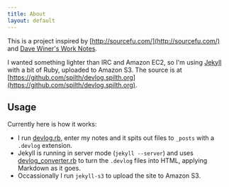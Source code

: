 ```yaml
---
title: About
layout: default
---
```


This is a project inspired by [http://sourcefu.com/](http://sourcefu.com/) and [Dave Winer's Work Notes](http://worknotes.scripting.com/).

I wanted something lighter than IRC and Amazon EC2, so I'm using [Jekyll](https://github.com/mojombo/jekyll) with a bit of Ruby, uploaded to Amazon S3. The source is at [https://github.com/spilth/devlog.spilth.org](https://github.com/spilth/devlog.spilth.org).

## Usage

Currently here is how it works:

- I run [devlog.rb](https://github.com/spilth/devlog.spilth.org/blob/master/devlog.rb), enter my notes and it spits out files to `_posts` with a `.devlog` extension.
- Jekyll is running in server mode (`jekyll --server`) and uses [devlog_converter.rb](https://github.com/spilth/devlog.spilth.org/blob/master/_plugins/devlog_converter.rb) to turn the `.devlog` files into HTML, applying Markdown as it goes.
- Occassionally I run `jekyll-s3` to upload the site to Amazon S3.

